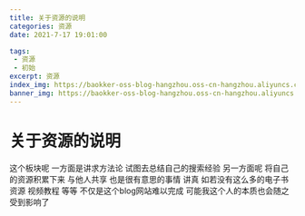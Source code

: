 ```yaml
---
title: 关于资源的说明
categories: 资源
date: 2021-7-17 19:01:00

tags: 
 - 资源
 - 初始
excerpt: 资源
index_img: https://baokker-oss-blog-hangzhou.oss-cn-hangzhou.aliyuncs.com/cdn_for_blog/blog_imgs/cat1.jpg
banner_img: https://baokker-oss-blog-hangzhou.oss-cn-hangzhou.aliyuncs.com/cdn_for_blog/blog_imgs/cat1.jpg
---
```


# 关于资源的说明

这个板块呢 一方面是讲求方法论 试图去总结自己的搜索经验 另一方面呢 将自己的资源积累下来 与他人共享 也是很有意思的事情 讲真 如若没有这么多的电子书资源 视频教程 等等 不仅是这个blog网站难以完成 可能我这个人的本质也会随之受到影响了